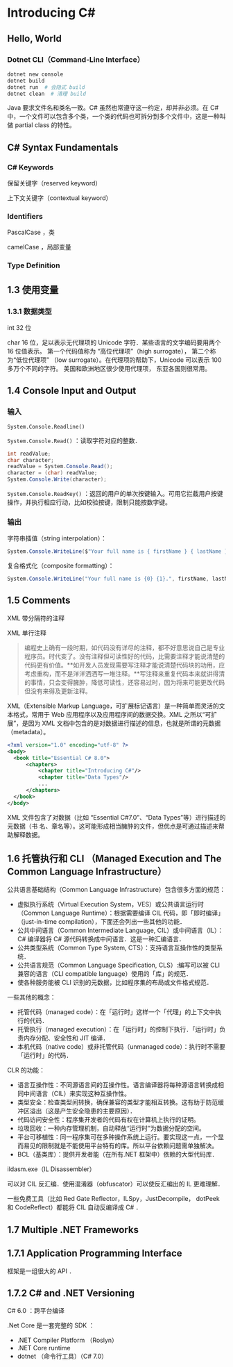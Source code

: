 # Introducing C#

## Hello, World

### Dotnet CLI（Command-Line Interface）

```sh
dotnet new console
dotnet build
dotnet run  # 会隐式 build
dotnet clean  # 清理 build
```

Java 要求文件名和类名一致。C# 虽然也常遵守这一约定，却并非必须。在 C# 中，一个文件可以包含多个类，一个类的代码也可拆分到多个文件中，这是一种叫做 partial class 的特性。

## C# Syntax Fundamentals

### C# Keywords

保留关键字（reserved keyword）

上下文关键字（contextual keyword）

### Identifiers

PascalCase ，类

camelCase ，局部变量

### Type Definition

## 1.3 使用变量

### 1.3.1 数据类型

int 32 位

char 16 位，足以表示无代理项的 Unicode 字符．某些语言的文字编码要用两个 16 位值表示。 第一个代码值称为 “高位代理项”（high surrogate）， 第二个称为“低位代理项” （low surrogate）。在代理项的帮助下，Unicode 可以表示 100 多万个不同的字符。 美国和欧洲地区很少使用代理项， 东亚各国则很常用。

## 1.4 Console Input and Output

### 输入

`System.Console.Readline()`

`System.Console.Read()` ：读取字符对应的整数．

```csharp
int readValue;
char character;
readValue = System.Console.Read();
character = (char) readValue;
System.Console.Write(character);
```

`System.Console.ReadKey()` ：返回的用户的单次按键输入。可用它拦截用户按键操作，并执行相应行动，比如校验按键，限制只能按数字键。

### 输出

字符串插值（string interpolation）：

```csharp
System.Console.WriteLine($"Your full name is { firstName } { lastName }.");
```

复合格式化（composite formatting）：

```csharp
System.Console.WriteLine("Your full name is {0} {1}.", firstName, lastName);
```

## 1.5 Comments

XML 带分隔符的注释

XML 单行注释

> 编程史上确有一段时期，如代码没有详尽的注释，都不好意思说自己是专业程序员。时代变了。没有注释但可读性好的代码，比需要注释才能说清楚的代码更有价值。**如开发人员发现需要写注释才能说清楚代码块的功用，应考虑重构，而不是洋洋洒洒写一堆注释。**写注释来重复代码本来就讲得清的事情，只会变得臃肿，降低可读性，还容易过时，因为将来可能更改代码但没有来得及更新注释。

XML（Extensible Markup Language，可扩展标记语言）是一种简单而灵活的文本格式，常用于 Web 应用程序以及应用程序间的数据交换。XML 之所以“可扩展”，是因为 XML 文档中包含的是对数据进行描述的信息，也就是所谓的元数据 （metadata）。

```xml
<?xml version="1.0" encoding="utf-8" ?>
<body>
  <book title="Essential C# 8.0">
      <chapters>
          <chapter title="Introducing C#"/>
          <chapter title="Data Types"/>
          ...
      </chapters>
  </book>
</body>
```

XML 文件包含了对数据（比如 “Essential C#7.0”、“Data Types”等）进行描述的元数据（书 名、章名等）。这可能形成相当臃肿的文件，但优点是可通过描述来帮助解释数据。

## 1.6 托管执行和 CLI （Managed Execution and The Common Language Infrastructure）

公共语言基础结构（Common Language Infrastructure）包含很多方面的规范：

- 虚拟执行系统（Virtual Execution System，VES）或公共语言运行时（Common Language Runtime）：根据需要编译 CIL 代码，即「即时编译」（just-in-time compilation），下面还会列出一些其他的功能．
- 公共中间语言（Common Intermediate Language, CIL）或中间语言（IL）：C# 编译器将 C# 源代码转换成中间语言．这是一种汇编语言．
- 公共类型系统（Common Type System, CTS）：支持语言互操作性的类型系统．
- 公共语言规范（Common Language Specification, CLS）:编写可以被 CLI 兼容的语言（CLI compatible language）使用的「库」的规范．
- 使各种服务能被 CLI 识别的元数据，比如程序集的布局或文件格式规范．

一些其他的概念：

- 托管代码（managed code）：在「运行时」这样一个「代理」的上下文中执行的代码．
- 托管执行（managed execution）：在「运行时」的控制下执行．「运行时」负责内存分配、安全性和 JIT 编译．
- 本机代码（native code）或非托管代码（unmanaged code）：执行时不需要「运行时」的代码．

CLR 的功能：

- 语言互操作性：不同源语言间的互操作性。语言编译器将每种源语言转换成相同中间语言（CIL）来实现这种互操作性。
- 类型安全：检查类型间转换，确保兼容的类型才能相互转换。这有助于防范缓冲区溢出（这是产生安全隐患的主要原因）．
- 代码访问安全性：程序集开发者的代码有权在计算机上执行的证明。
- 垃圾回收：一种内存管理机制，自动释放“运行时”为数据分配的空间。
- 平台可移植性：同一程序集可在多种操作系统上运行。要实现这一点，一个显而易见的限制就是不能使用平台特有的库。所以平台依赖问题需单独解决。
- BCL（基类库）：提供开发者能（在所有.NET 框架中）依赖的大型代码库．

ildasm.exe（IL Disassembler）

可以对 CIL 反汇编．使用混淆器（obfuscator）可以使反汇编出的 IL 更难理解．

一些免费工具（比如 Red Gate Reflector，ILSpy，JustDecompile， dotPeek 和 CodeReflect）都能将 CIL 自动反编译成 C# ．

## 1.7 Multiple .NET Frameworks

## 1.7.1 Application Programming Interface

框架是一组很大的 API ．

## 1.7.2 C# and .NET Versioning

C# 6.0 ：跨平台编译

.Net Core 是一套完整的 SDK ：

- .NET Compiler Platform （Roslyn）
- .NET Core runtime
- dotnet （命令行工具）（C# 7.0）
